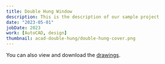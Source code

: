 ```yaml
---
title: Double Hung Window
description: This is the description of our sample project
date: "2023-05-01"
jobDate: 2023
work: [AutoCAD, design]
thumbnail: acad-double-hung/double-hung-cover.png
---
```


You can also view and download the [drawings](Double-Hung.pdf "drawings").